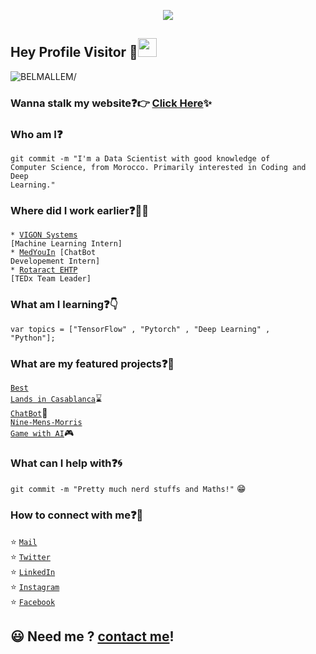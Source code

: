 <p align="center">
  <img src="https://media.giphy.com/media/IoP0PvbbSWGAM/source.gif">
</p>
 
##  Hey Profile Visitor :eyes:<img src="https://raw.githubusercontent.com/iampavangandhi/iampavangandhi/master/gifs/Hi.gif" width="30px">
<p align="left"> <img src=https://komarev.com/ghpvc/?username=BELMALLEM alt=BELMALLEM/></p>


### Wanna stalk my website:question::point_right: [Click Here](https://belmallem.netlify.app/):sparkles:

### Who am I:question: 
<code>git commit -m "I'm a Data Scientist with good knowledge of Computer Science, from Morocco. Primarily interested in Coding and Deep Learning."</code>

### Where did I work earlier:question::woman_technologist:
<code>* [VIGON Systems](https://vigonsystems.com/) [Machine Learning Intern]</code>    
<code>* [MedYouIn](https://www.medyouin.ma/) [ChatBot Developement Intern]</code>    
<code>* [Rotaract EHTP](https://www.facebook.com/rcehtp/) [TEDx Team Leader]</code>
  
### What am I learning:question::point_down:	
<code>var topics = ["TensorFlow" , "Pytorch" , "Deep Learning" , "Python"];</code>

### What are my featured projects:question::rocket:
<code>[Best Lands in Casablanca](https://github.com/BELMALLEM/Best-Lands-to-buy-in-Casablanca)</code>:hourglass:     
<code>[ChatBot](https://github.com/BELMALLEM/ChatBot)</code>:robot:  
<code>[Nine-Mens-Morris Game with AI](https://github.com/BELMALLEM/Nine_Mens_Morris_AI)</code>:video_game:

### What can I help with:question::cyclone:
<code>git commit -m "Pretty much nerd stuffs and Maths!"</code> :grin:

### How to connect with me:question::email:
:star: <code>[Mail](mailto:marouane.belmallem@gmail.com)</code>    
:star: <code>[Twitter](https://twitter.com/WoRoveCharisma)</code>  
:star: <code>[LinkedIn](https://www.linkedin.com/in/marouane-belmallem/)</code>  
:star: <code>[Instagram](https://www.instagram.com/mrwn.bel/)</code>  
:star: <code>[Facebook](https://www.facebook.com/marwan.fac.543/)</code>  

## :smiley: Need me ? [contact me](mailto:marouane.belmallem@gmail.com)!
